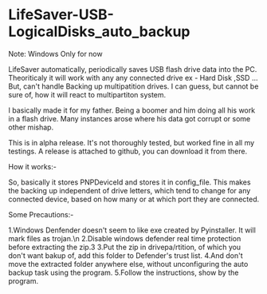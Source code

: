 # LifeSaver-USB-LogicalDisks_auto_backup

Note: Windows Only for now

LifeSaver automatically, periodically saves USB flash drive data into the PC. Theoriticaly it will work with any any connected drive ex - Hard Disk ,SSD ... But, can't handle Backing up multipatition drives. I can guess, but cannot be sure of, how it will react to multipartiton system.

I basically made it for my father. Being a boomer and him doing all his work in a flash drive. Many instances arose where his data got corrupt or some other mishap.

This is in alpha release. It's not thoroughly tested, but worked fine in all my testings.
A release is attached to github, you can download it from there.

How it works:-

So, basically it stores PNPDeviceId and stores it in config_file. This makes the backing up independent of drive letters, which tend to change for any connected device, based on how many or at which port they are connected.

Some Precautions:-

1.Windows Denfender doesn't seem to like exe created by Pyinstaller. It will mark files as trojan.\n
2.Disable windows defender real time protection before extracting the zip.3
3.Put the zip in drivepa/rtition, of which you don't want bakup of, add this folder to Defender's trust list.
4.And don't move the extracted folder anywhere else, without unconfiguring the auto backup task using the program.
5.Follow the instructions, show by the program.
